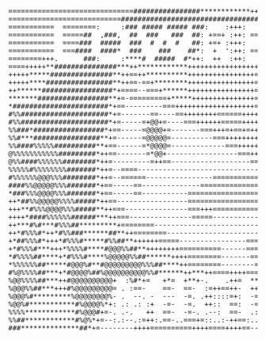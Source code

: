 <pre>
==============================################************+++=============================
===========================####################################++=========================
===========  ========:     :### ##### ##### ###:    :+++:     ***:    :==:    :===========
===========  =====##  ,###,  ##  ###   ###  ##: +==+ :++: ====**:  :====:  :==============
===========  ====###  #####  ###  #  #  #   ##: +=+ :+++:    ****:   :====:  :============
===========  ===####  ####*  ###    ###    ##*:  +  ':++: ====*****:  :====:  :===========
========+++.      ###:     :****#  #####  #*++:  ++  :++:     **:    :==:    :============
====+++++**###############***++************++++++++++++++++++===+************+============
+++++*****###############**++==++**********++++++++++++++++==-===+*********+==============
+++++****################**++==-==+********++++++++++++++++==---==+********+==============
++******#################*+====--===+******++++++++++++++++==-----==+*******+=============
*******#################**+=-=========+*****+++++++++++++++==---=---==+*****++============
*#######################*+==---------===+++++++++++++++++++==--=@=----=++****+============
#%%#####################*+=-------==----==++++++++======++++=-=@@@+=---=+****++===========
#%%#####################*+=-----=+@@+=----===++++++=====++++=-=@@@@+-----=****+===========
%%###*#################*+==-----=@@@@+=-------===+++=+==+=++=-=+@@@+=-----=***+===========
%%#***################**+=------=@@@@@=----------===++++++++=--=+@@*------=+**++==========
%%####%%%%%##########**+==------=*@@@@=-------------===+++++=---====-------=+***+=========
@%%%%%%%%%%%#########*++==-------=*@@+-----------------===++=---------------=+**+=========
@%%####%%%%%%########*++=---------=++==-------------------==----------------=**#*++=======
%%%%%#%%%%%%%%#######*++=--====---------------------------------------------=*###%#+======
#%%%%%%@@@%%%########*++=--======----------------===========---------------=+###%@@#+=====
####%%@@@@@%%%#######*+==-----==--------------===============-------------=+*%%#%@@%#+====
*###%%%@@@@%%%#######*+==-----==-----------==================------------==*#%%#%@@@%*+===
++*##%%@@@@@%%%%#####*++==-----------------===================----------==+#@@%##%@%#**+==
+++**#%%%@@@@%%%#####**++===---------------===+++=============---------=+*%@@@%##%@%%#**++
++++*####%%%%%%######***++===---------------=====--------------------==*%@@@@@%##%%%%%%##*
++***#%#***#%%%##*********+========--------------------------------=+*%@@@@@@@%###%%%%%%%#
++*#%%%#*++*#%%###******##**++========-----------------------====+*#%@@@@@@@@@%###%%%%%%%%
+*##%%%#*+++*#%%%#*****#%%##**++++++=====----------------====+++*#@@@@@@@@@@@@%##%%%%%%%##
+*#%%%#***+++*%%%%#****#@@@%%##**++++++++==========------===+*#%@@@@@@@@@@@@@@%##%%%%%####
*#%%%%##****+*#%%%#****%@@@@@%%##******++++========-------==+*%@@@@@@@@@@@@%%%%##%%%#*****
*%%%%%%##*****#@@@%#**#@@@@@@@@@%%%##****++========--------===+#%@@@@@@%%%%######%%#*+****
#%@%%%%##***+*#@@@@%##%@@@@@@@@@@%%#******++***++====++++======+*#%@@@%%#########%#*******
%@@%%%%##***++#@@@@@@@@@@+  :%#*+=   +*=  +**+-.    .++=  **++. :==+******+++**##%#*******
%@@@%%##***+++#%@@@@@@@@@= . :==-    ==-  ==-  :=++==++-  +++=. .----=++*******#%%#*******
%@@@%#*********%@@@@@@@@%- .  --. -  ---  -=. .++::::=+:  -===. .-----==+*##**##%%#*******
%@@%#***********#%@@@@%*+: .: .: :+  -=-  -=.  ++::  ==:  -=-=. .=------=+*####%%%##******
%%%%************#%@@@#+=-. .-.   ++  ==-  -=-. .--:  ==-  .::.  -==------==**#######******
%%##************#%@%*+=--:.:--.:=++:.==-..===+=::..:-++==:....:=++==-------=+#%%%####*****
###**************##*+=--------++++==========++++====++++==---=====+==-------=*#%%%%####*+=
</pre>
